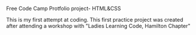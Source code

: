 Free Code Camp Protfolio project- HTML&CSS




This is my first attempt at coding. 
This first practice project was created after attending a workshop with "Ladies Learning Code, Hamilton Chapter"


